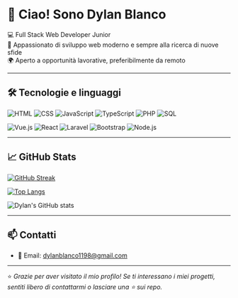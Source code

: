 # 👋 Ciao! Sono Dylan Blanco

💻 Full Stack Web Developer Junior  
🎯 Appassionato di sviluppo web moderno e sempre alla ricerca di nuove sfide  
🌍 Aperto a opportunità lavorative, preferibilmente da remoto

---

## 🛠️ Tecnologie e linguaggi

![HTML](https://img.shields.io/badge/-HTML5-E34F26?style=flat&logo=html5&logoColor=white)
![CSS](https://img.shields.io/badge/-CSS3-1572B6?style=flat&logo=css3&logoColor=white)
![JavaScript](https://img.shields.io/badge/-JavaScript-F7DF1E?style=flat&logo=javascript&logoColor=black)
![TypeScript](https://img.shields.io/badge/-TypeScript-3178C6?style=flat&logo=typescript&logoColor=white)
![PHP](https://img.shields.io/badge/-PHP-777BB4?style=flat&logo=php&logoColor=white)
![SQL](https://img.shields.io/badge/-SQL-003B57?style=flat&logo=mysql&logoColor=white)

![Vue.js](https://img.shields.io/badge/-Vue.js-4FC08D?style=flat&logo=vue.js&logoColor=white)
![React](https://img.shields.io/badge/-React-61DAFB?style=flat&logo=react&logoColor=black)
![Laravel](https://img.shields.io/badge/-Laravel-FF2D20?style=flat&logo=laravel&logoColor=white)
![Bootstrap](https://img.shields.io/badge/-Bootstrap-7952B3?style=flat&logo=bootstrap&logoColor=white)
![Node.js](https://img.shields.io/badge/-Node.js-339933?style=flat&logo=nodedotjs&logoColor=white)

---

## 📈 GitHub Stats

[![GitHub Streak](https://streak-stats.demolab.com?user=DylanBlanco&theme=tokyonight&hide_border=false)](https://git.io/streak-stats)

[![Top Langs](https://github-readme-stats.vercel.app/api/top-langs/?username=DylanBlanco&layout=compact&theme=tokyonight)](https://github.com/DylanBlanco)

<!-- ![GitHub Activity Graph](https://github-readme-activity-graph.vercel.app/graph?username=DylanBlanco&theme=tokyo-night) -->

![Dylan's GitHub stats](https://github-readme-stats.vercel.app/api?username=Dylan&show_icons=true&theme=tokyonight)

<!-- ![GitHub Contribution Calendar](https://github-readme-activity-graph.vercel.app/graph?username=DylanBlanco&theme=tokyo-night&area=true&hide_border=true)

[![trophy](https://github-profile-trophy.vercel.app/?username=DylanBlanco&theme=tokyonight&no-frame=true)](https://github.com/ryo-ma/github-profile-trophy)

[![Dylan's GitHub stats](https://github-readme-stats.vercel.app/api?username=DylanBlanco&show_icons=true&theme=tokyonight&include_all_commits=true&count_private=true)](https://github.com/DylanBlanco) -->

---

## 📫 Contatti

- 📧 Email: dylanblanco1198@gmail.com

---

⭐ *Grazie per aver visitato il mio profilo! Se ti interessano i miei progetti, sentiti libero di contattarmi o lasciare una ⭐ sui repo.*


<!--
**DylanBlanco/DylanBlanco** is a ✨ _special_ ✨ repository because its `README.md` (this file) appears on your GitHub profile.

Here are some ideas to get you started:

- 🔭 I’m currently working on ...
- 🌱 I’m currently learning ...
- 👯 I’m looking to collaborate on ...
- 🤔 I’m looking for help with ...
- 💬 Ask me about ...
- 📫 How to reach me: ...
- 😄 Pronouns: ...
- ⚡ Fun fact: ...
-->
